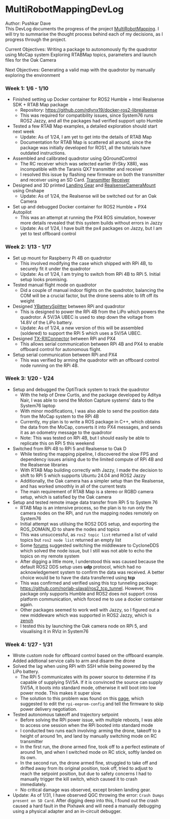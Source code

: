 # MultiRobotMappingDevLog
Author: Pushkar Dave \
This DevLog documents the progress of the project [MultiRobotMapping](https://github.com/rdlynx19/MultiRobotMapping). I will try to summarise the thought process behind each of my decisions, as I progress through the project.

Current Objectives:
Writing a package to autonomously fly the quadrotor using MoCap system
Exploring RTABMap topics, parameters and launch files for the Oak Camera

Next Objectives:
Generating a valid map with the quadrotor by manually exploring the environment


### Week 1: 1/6 - 1/10
- Finished setting up Docker container for ROS2 Humble + Intel Realsense SDK + RTAB Map package
    - Repository: https://github.com/rdlynx19/docker-ros2-librealsense
    - This was required for compatibility issues, since System76 runs ROS2 Jazzy, and all the packages had verified support upto Humble
- Tested a few RTAB Map examples, a detailed exploration should start next week
    - Update: As of 1/24, I am yet to get into the details of RTAB Map
    - Documentation for RTAB Map is scattered all around, since the package was initially developed for ROS1, all the tutorials have outdated instructions.
- Assembled and calibrated quadrotor using QGroundControl
    - The RC receiver which was selected earlier (FrSky X8R), was incompatible with the Taranis QX7 transmitter and receiver
    - I resolved this issue by flashing new firmware on both the transmitter and receiver using an SD Card. [Transmitter](https://www.youtube.com/watch?v=dJ4dSKjrLxk)
    [Receiver](https://www.youtube.com/watch?v=On-vrm4KWxY)
- Designed and 3D printed [Landing Gear](https://github.com/rdlynx19/MultiRobotMapping/blob/main/images/LandingGear.png) and [RealsenseCameraMount](https://github.com/rdlynx19/MultiRobotMapping/blob/main/images/RealsenseMount.png) using Onshape
    - Update: As of 1/24, the Realsense will be switched out for an Oak Camera
- Set up and debugged Docker container for ROS2 Humble + PX4 Autopilot
    - This was an attempt at running the PX4 ROS simulation, however more details revealed that this system builds without errors in Jazzy
    - Update: As of 1/24, I have built the px4 packages on Jazzy, but I am yet to test offboard control

### Week 2: 1/13 - 1/17
- Set up mount for Raspberry Pi 4B on quadrotor
    - This involved modifying the case which shipped with RPi 4B, to securely fit it under the quadrotor
    - Update: As of 1/24, I am trying to switch from RPi 4B to RPi 5. Initial setup looks promising.
- Tested manual flight mode on quadrotor
    - Did a couple of manual indoor flights on the quadrotor, balancing the COM will be a crucial factor, but the drone seems able to lift off its weight
- Designed [YBatterySplitter](https://github.com/rdlynx19/MultiRobotMapping/blob/main/images/YBatterySplitter.jpg) between RPi and quadrotor
    - This is designed to power the RPi 4B from the LiPo which powers the quadrotor. A 5V/3A UBEC is used to step down the voltage from 14.8V of the LiPo battery.
    - Update: As of 1/24, a new version of this will be assembled (soldered) to support the RPi 5 which uses a 5V/5A UBEC.
- Designed [TX-RXConnector](https://github.com/rdlynx19/MultiRobotMapping/blob/main/images/TELEM2Pi.jpg) between RPi and PX4
    - This allows serial communication between RPi 4B and PX4 to enable offboard control for autonomous flight.
- Setup serial communication between RPi and PX4
    - This was verified by arming the quadrotor with an offboard control node running on the RPi 4B.

### Week 3: 1/20 - 1/24
- Setup and debugged the OptiTrack system to track the quadrotor
    - With the help of Drew Curtis, and the package developed by Aditya Nair, I was able to send the Motion Capture systems' data to the System76 laptop
    - With minor modifications, I was also able to send the position data from the MoCap system to the RPi 4B
    - Currently, my plan is to write a ROS package in C++, which obtains the data from the MoCap, converts it into PX4 messages, and sends it as an odometry message to the quadrotor
    - Note: This was tested on RPi 4B, but I should easily be able to replicate this on RPi 5 this weekend
- Switched from RPi 4B to RPi 5 and Realsense to Oak D
    - While testing the mapping pipeline, I discovered the slow FPS and dependency issues arising due to the limited compute of RPi 4B and the Realsense libraries
    - With RTAB Map building correctly with Jazzy, I made the decision to shift to RPi 5 which supports Ubuntu 24.04 and ROS2 Jazzy
    - Additionally, the Oak camera has a simpler setup than the Realsense, and has worked smoothly in all of the current tests
    - The main requirement of RTAB Map is a stereo or RGBD camera setup, which is satisfied by the Oak camera
- Setup and tested remote image data transfer from RPi 5 to System 76
    - RTAB Map is an intensive process, so the plan is to run only the camera nodes on the RPi, and run the mapping nodes remotely on System76
    - Initial attempt was utilising the ROS2 DDS setup, and exporting the ROS_DOMAIN_ID to share the nodes and topics
    - This was unsuccessful, as `ros2 topic list` returned a list of valid topics but `ros2 node list` returned an empty list
    - Some [forums](https://robotics.stackexchange.com/questions/113412/ros2-humble-nodes-and-topics-dont-show-up) suggested switching the middleware to CycloneDDS which solved the node issue, but I still was not able to echo the topics on my remote system
    - After digging a little more, I understood this was caused because the default ROS2 DDS setup uses **udp** protocol, which had no acknowledgement system to confirm the data was received. A better choice would be to have the data transferred using **tcp**
    - This was confirmed and verified using this tcp tunneling package: https://github.com/norlab-ulaval/ros2_tcp_tunnel. However, this package only supports Humble and ROS2 does not support cross platform communication, which forced me to use a docker container again.
    - Other packages seemed to work well with Jazzy, so I figured out a new middleware which was supported in ROS2 Jazzy, which is [zenoh](https://github.com/norlab-ulaval/ros2_tcp_tunnel)
    - I tested this by launching the Oak camera node on RPi 5, and visualising it in RViz in System76

### Week 4: 1/27 - 1/31
- Wrote custom node for offboard control based on the offboard example. Added addtional service calls to arm and disarm the drone
- Solved the lag when using RPi with SSH while being powered by the LiPo battery.
  - The RPi 5 communicates with its power source to determine if its capable of supplying 5V/5A. If it is convinced the source can supply 5V/5A, it boots into standard mode, otherwise it will boot into low power mode. This makes it super slow.
  - The solution to this problem was found on this [page](https://pichondria.com/usb-pd-2-0-3-0-to-5v-5a-converter-for-raspberrypi-5-tutorial/), which suggested to edit the `rpi-eeprom-config` and tell the firmware to skip power delivery negotiation.
- Tested autonomous takeoff and trajectory setpoint
    - Before solving the RPi power issue, with multiple reboots, I was able to access one session when the RPi booted into standard mode
    - I conducted two runs each involving: arming the drone, takeoff to a height of around 1m, and land by manually switching mode on RC transmitter
    - In the first run, the drone armed fine, took off to a perfect estimate of around 1m, and when I switched mode on RC stick, softly landed on its own.
    - In the second run, the drone armed fine, struggled to take off and drifted away from its original position, took off, tried to adjust to reach the setpoint position, but due to safety concerns I had to manually trigger the kill switch, which caused it to crash immediately.
    - No critical damage was observed, except broken landing gear.
- Update: As of 1/31, I have observed QGC throwing the error: `Crash Dumps present on SD Card`. After digging deep into this, I found out the crash caused a hard fault in the Pixhawk and will need a manually debugging using a physical adapter and an in-circuit debugger.
